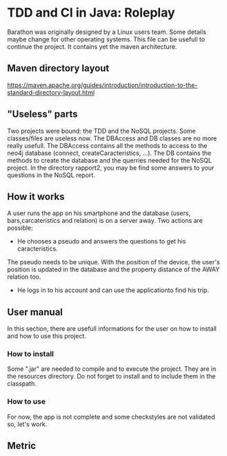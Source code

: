 # TDD and CI in Java: Roleplay
Barathon was originally designed by a Linux users team. Some details maybe change for other operating systems. This file can be usefull to continue the project.
It contains yet the maven architecture.

## Maven directory layout
https://maven.apache.org/guides/introduction/introduction-to-the-standard-directory-layout.html

## "Useless" parts
Two projects were bound: the TDD and the NoSQL projects. Some classes/files are useless now. The DBAccess and DB classes are no more really usefull. The DBAccess contains all the methods to access to the neo4j database (connect, createCaracteristics, ...). The DB contains the methods to create the database and the querries needed for the NoSQL project.
In the directory rapport2, you may be find some answers to your questions in the NoSQL report.

## How it works
A user runs the app on his smartphone and the database (users, bars,carcateristics and relation) is on a server away. Two actions are possible:
* He chooses a pseudo and answers the questions to get his caracteristics.

The pseudo needs to be unique. With the position of the device, the user's position is updated in the database and the property distance of the AWAY relation too.

* He logs in to his account and can use the applicationto find his trip.

## User manual
In this section, there are usefull informations for the user on how to install and how to use this project.

### How to install
Some ".jar" are needed to compile and to execute the project. They are in the resources directory. Do not forget to install and to include them in the classpath.

### How to use
For now, the app is not complete and some checkstyles are not validated so, let's work.

## Metric
